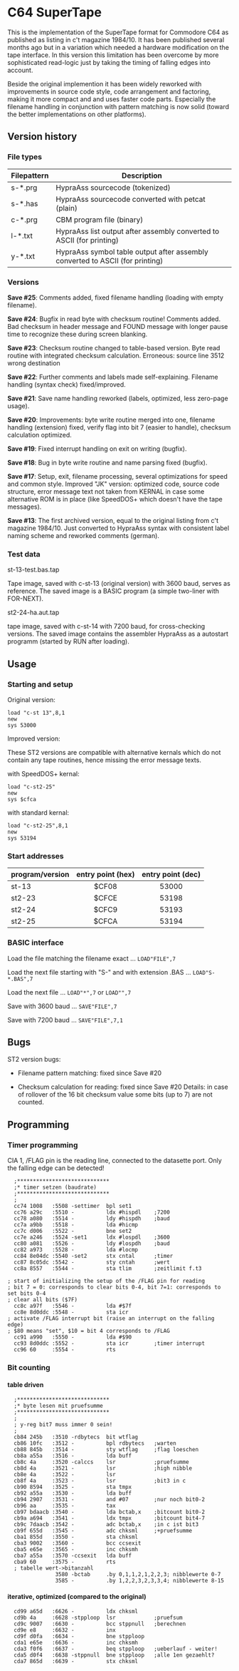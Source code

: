 # C64 SuperTape

This is the implementation of the SuperTape format for Commodore C64 as published as listing in c't magazine 1984/10. It has been published several months ago but in a variation which needed a hardware modification on the tape interface. In this version this limitation has been overcome by more sophisticated read-logic just by taking the timing of falling edges into account.

Beside the original implemention it has been widely reworked with improvements in source code style, code arrangement and factoring, making it more compact and and uses faster code parts. Especially the filename handling in conjunction with pattern matching is now solid (toward the better implementations on other platforms).


## Version history

### File types

| Filepattern | Description                                                                       |
| ----------- | --------------------------------------------------------------------------------- |
| s-*.prg     | HypraAss sourcecode (tokenized)                                                   |
| s-*.has     | HypraAss sourcecode converted with petcat (plain)                                 |
| c-*.prg     | CBM program file (binary)                                                         |
| l-*.txt     | HypraAss list output after assembly converted to ASCII (for printing)             |
| y-*.txt     | HypraAss symbol table output after assembly converted to ASCII (for printing)     |


### Versions

**Save #25**: Comments added, fixed filename handling (loading with empty filename).

**Save #24**: Bugfix in read byte with checksum routine! Comments added. 
Bad checksum in header message and FOUND message with longer pause time to recognize these during screen blanking.

**Save #23**: Checksum routine changed to table-based version. Byte read routine with integrated checksum calculation.
Erroneous: source line 3512 wrong destination

**Save #22**: Further comments and labels made self-explaining. Filename handling (syntax check) fixed/improved.

**Save #21**: Save name handling reworked (labels, optimized, less zero-page usage).

**Save #20**: Improvements: byte write routine merged into one, filename handling (extension) fixed, verify flag into bit 7 (easier to handle), checksum calculation optimized.

**Save #19**: Fixed interrupt handling on exit on writing (bugfix).

**Save #18**: Bug in byte write routine and name parsing fixed (bugfix).

**Save #17**: Setup, exit, filename processing, several optimizations for speed and common style.
Improved "JK" version: optimized code, source code structure, error message text not taken from KERNAL in case some alternative ROM is in place (like SpeedDOS+ which doesn't have the tape messages).

**Save #13**: The first archived version, equal to the original listing from c't magazine 1984/10.
Just converted to HypraAss syntax with consistent label naming scheme and reworked comments (german).



### Test data


st-13-test.bas.tap

Tape image, saved with c-st-13 (original version) with 3600 baud, serves as reference.
The saved image is a BASIC program (a simple two-liner with FOR-NEXT).


st2-24-ha.aut.tap

tape image, saved with c-st-14 with 7200 baud, for cross-checking versions.
The saved image contains the assembler HypraAss as a autostart programm (started by RUN after loading).



## Usage


### Starting and setup

Original version:

```
load "c-st 13",8,1
new
sys 53000
```


Improved version:

These ST2 versions are compatible with alternative kernals which do not contain any tape routines, hence missing the error message texts. 

with SpeedDOS+ kernal:
```
load "c-st2-25"
new
sys $cfca
```

with standard kernal:
```
load "c-st2-25",8,1
new
sys 53194
```



### Start addresses

| program/version | entry point (hex) | entry point (dec) |
| --------------- |:-----------------:|:-----------------:|
| st-13           | $CF08             | 53000             |
| st2-23          | $CFCE             | 53198             |
| st2-24          | $CFC9             | 53193             |
| st2-25          | $CFCA             | 53194             |


### BASIC interface


Load the file matching the filename exact ...
`LOAD"FILE",7`

Load the next file starting with "S-" and with extension .BAS ...
`LOAD"S-*.BAS",7`

Load the next file ...
`LOAD"*",7`
or
`LOAD"",7`

Save with 3600 baud ...
`SAVE"FILE",7`

Save with 7200 baud ...
`SAVE"FILE",7,1`


## Bugs

ST2 version bugs:

* Filename pattern matching: fixed since Save #20

* Checksum calculation for reading: fixed since Save #20
  Details: in case of rollover of the 16 bit checksum value some bits (up to 7) are not counted.



## Programming


### Timer programming

CIA 1, /FLAG pin is the reading line, connected to the datasette port.
Only the falling edge can be detected!


```
  ;*****************************
  ;* timer setzen (baudrate)
  ;*****************************
  ;
  cc74 1008   :5508 -settimer  bpl set1
  cc76 a29c   :5510 -          ldx #hispdl    ;7200
  cc78 a080   :5514 -          ldy #hispdh    ;baud
  cc7a a9bb   :5518 -          lda #hicmp
  cc7c d006   :5522 -          bne set2
  cc7e a246   :5524 -set1      ldx #lospdl    ;3600
  cc80 a081   :5526 -          ldy #lospdh    ;baud
  cc82 a973   :5528 -          lda #locmp
  cc84 8e04dc :5540 -set2      stx cntal      ;timer
  cc87 8c05dc :5542 -          sty cntah      ;wert
  cc8a 8557   :5544 -          sta tlim       ;zeitlimit f.t3

; start of initializing the setup of the /FLAG pin for reading
; bit 7 = 0: corresponds to clear bits 0-4, bit 7=1: corresponds to set bits 0-4
; clear all bits ($7F)
  cc8c a97f   :5546 -          lda #$7f
  cc8e 8d0ddc :5548 -          sta icr
; activate /FLAG interrupt bit (raise an interrupt on the falling edge)
; $80 means "set", $10 = bit 4 corresponds to /FLAG
  cc91 a990   :5550 -          lda #$90
  cc93 8d0ddc :5552 -          sta icr        ;timer interrupt
  cc96 60     :5554 -          rts
```


### Bit counting


#### table driven

```
  ;*****************************
  ;* byte lesen mit pruefsumme
  ;*****************************
  ;
  ; y-reg bit7 muss immer 0 sein!
  ;
  cb84 245b   :3510 -rdbytecs  bit wtflag
  cb86 10fc   :3512 -          bpl rdbytecs   ;warten
  cb88 845b   :3514 -          sty wtflag     ;flag loeschen
  cb8a a55a   :3516 -          lda buff
  cb8c 4a     :3520 -calccs    lsr            ;pruefsumme
  cb8d 4a     :3521 -          lsr            ;high nibble
  cb8e 4a     :3522 -          lsr
  cb8f 4a     :3523 -          lsr            ;bit3 in c
  cb90 8594   :3525 -          sta tmpx
  cb92 a55a   :3530 -          lda buff
  cb94 2907   :3531 -          and #07        ;nur noch bit0-2
  cb96 aa     :3535 -          tax
  cb97 bdaacb :3540 -          lda bctab,x    ;bitcount bit0-2
  cb9a a694   :3541 -          ldx tmpx       ;bitcount bit4-7
  cb9c 7daacb :3542 -          adc bctab,x    ;in c ist bit3
  cb9f 655d   :3545 -          adc chksml     ;+pruefsumme
  cba1 855d   :3550 -          sta chksml
  cba3 9002   :3560 -          bcc ccsexit
  cba5 e65e   :3565 -          inc chksmh
  cba7 a55a   :3570 -ccsexit   lda buff
  cba9 60     :3575 -          rts
  ; tabelle wert->bitanzahl
               3580 -bctab     .by 0,1,1,2,1,2,2,3; nibblewerte 0-7
               3585 -          .by 1,2,2,3,2,3,3,4; nibblewerte 8-15
```


#### iterative, optimized (compared to the original)

```
  cd99 a65d   :6626 -          ldx chksml
  cd9b 4a     :6628 -stpploop  lsr            ;pruefsum
  cd9c 9007   :6630 -          bcc stppnull   ;berechnen
  cd9e e8     :6632 -          inx
  cd9f d0fa   :6634 -          bne stpploop
  cda1 e65e   :6636 -          inc chksmh
  cda3 f0f6   :6637 -          beq stpploop   ;ueberlauf - weiter!
  cda5 d0f4   :6638 -stppnull  bne stpploop   ;alle 1en gezaehlt?
  cda7 865d   :6639 -          stx chksml
```


